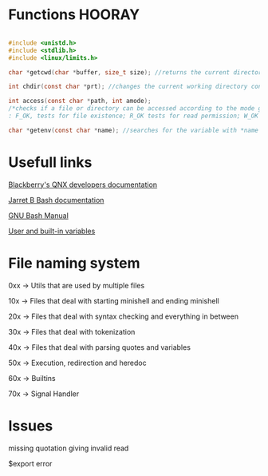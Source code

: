 # Functions HOORAY

```c

#include <unistd.h>
#include <stdlib.h>
#include <linux/limits.h>

char *getcwd(char *buffer, size_t size); //returns the current directory, MAX_PATH can be used as size

int chdir(const char *prt); //changes the current working directory considering the path (*prt) given, return 0 on sucess and -1 if an errors occurs

int access(const char *path, int amode); 
/*checks if a file or directory can be accessed according to the mode given
: F_OK, tests for file existence; R_OK tests for read permission; W_OK tests for writing permission and X_OK test for execution permission*/

char *getenv(const char *name); //searches for the variable with *name and returns it's value string

```

# Usefull links

[Blackberry's QNX developers documentation](https://www.qnx.com/developers/docs/7.1/#com.qnx.doc.neutrino.lib_ref/topic/about.html)

[Jarret B Bash documentation](https://www.linux.org/threads/bash-03-%E2%80%93-command-line-processing.38676/)

[GNU Bash Manual](https://www.gnu.org/software/bash/manual/html_node/Shell-Parameter-Expansion.html)

[User and built-in variables](https://pressbooks.senecapolytechnic.ca/uli101/chapter/variables-in-shell-scripting/)

# File naming system

0xx -> Utils that are used by multiple files

10x -> Files that deal with starting minishell and ending minishell

20x -> Files that deal with syntax checking and everything in between

30x -> Files that deal with tokenization

40x -> Files that deal with parsing quotes and variables

50x -> Execution, redirection and heredoc

60x -> Builtins

70x -> Signal Handler

# Issues

missing quotation giving invalid read

$export error
